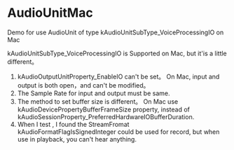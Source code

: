 # AudioUnitMac
Demo for use AudioUnit of type kAudioUnitSubType_VoiceProcessingIO on Mac 

kAudioUnitSubType_VoiceProcessingIO is Supported on Mac, but it'is a little different。


1.  kAudioOutputUnitProperty_EnableIO  can't be set。 On Mac, input and output is both open，and can't be modified。
2.  The Sample Rate for input and output must be same. 
3.  The method to set buffer size is different。 On Mac use kAudioDevicePropertyBufferFrameSize property, instead of kAudioSessionProperty_PreferredHardwareIOBufferDuration.
4.  When I test , I found  the StreamFromat kAudioFormatFlagIsSignedInteger  could be used for record, but when use in playback, you can't hear anything.
